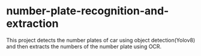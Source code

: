 # number-plate-recognition-and-extraction
This project detects the number plates of car using object detection(Yolov8) and then extracts the numbers of the number plate using OCR.
